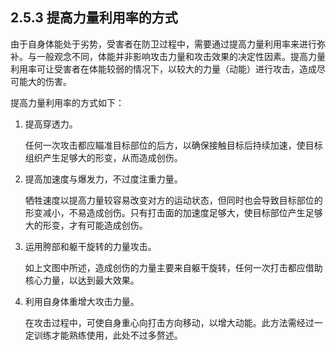 ## 2.5.3 提高力量利用率的方式

由于自身体能处于劣势，受害者在防卫过程中，需要通过提高力量利用率来进行弥补。与一般观念不同，体能并非影响攻击力量和攻击效果的决定性因素。提高力量利用率可让受害者在体能较弱的情况下，以较大的力量（动能）进行攻击，造成尽可能大的伤害。

提高力量利用率的方式如下：

1. 提高穿透力。

   任何一次攻击都应瞄准目标部位的后方，以确保接触目标后持续加速，使目标组织产生足够大的形变，从而造成创伤。
   
2. 提高加速度与爆发力，不过度注重力量。

   牺牲速度以提高力量较容易改变对方的运动状态，但同时也会导致目标部位的形变减小，不易造成创伤。只有打击面的加速度足够大，使目标部位产生足够大的形变，才有可能造成创伤。
   
3. 运用胯部和躯干旋转的力量攻击。

   如上文图中所述，造成创伤的力量主要来自躯干旋转，任何一次打击都应借助核心力量，以达到最大效果。
   
4. 利用自身体重增大攻击力量。

   在攻击过程中，可使自身重心向打击方向移动，以增大动能。此方法需经过一定训练才能熟练使用，此处不过多赘述。
   
